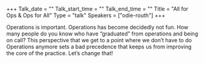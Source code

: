 +++
Talk_date = ""
Talk_start_time = ""
Talk_end_time = ""
Title = "All for Ops & Ops for All"
Type = "talk"
Speakers = ["odie-routh"]
+++

Operations is important. Operations has become decidedly not fun. How many people do you know who have “graduated” from operations and being on call? This perspective that we get to a point where we don’t have to do Operations anymore sets a bad precedence that keeps us from improving the core of the practice. Let’s change that!
